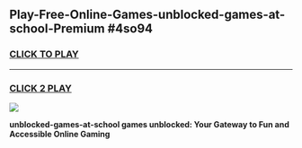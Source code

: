 
## Play-Free-Online-Games-unblocked-games-at-school-Premium #4so94
<h3>
<a href="https://premium.freeplayer.one?title=unblocked-games-at-school&ref=8M">CLICK TO PLAY</a></h3>
<hr>

<h3>
<a href="https://premium.freeplayer.one?title=unblocked-games-at-school&ref=8M">CLICK 2 PLAY</a>
  
</h3>

<a href="https://premium.freeplayer.one?title=unblocked-games-at-school&ref=8M"><img src="https://clearcache.store/games.png"></a>


**unblocked-games-at-school games unblocked: Your Gateway to Fun and Accessible Online Gaming**

